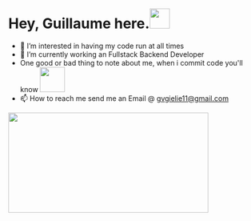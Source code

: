 <h1 align="left">Hey, Guillaume here.<img src="https://media.tenor.com/0m1GsuD-53wAAAAi/mlbb-jjk-jjk-mlbb.gif" width="40px" height="40px"></h1>

- 👀 I’m interested in having my code run at all times 
- 🌱 I’m currently working an Fullstack Backend Developer
- One good or bad thing to note about me, when i commit code you'll know <img src="https://media.tenor.com/-IywNmXjawsAAAAi/nervous-komi-san.gif" width="50px" height="50px">
- 📫 How to reach me send me an Email @ gvgielie11@gmail.com
<img width="400px" height="200px" src="https://media.tenor.com/CiJuhjUFaeIAAAAd/gojo-satoru-jujutsu-kaisen.gif"/>


<!---
GielieFTW/GielieFTW is a ✨ special ✨ repository because its `README.md` (this file) appears on your GitHub profile.
You can click the Preview link to take a look at your changes.
--->
